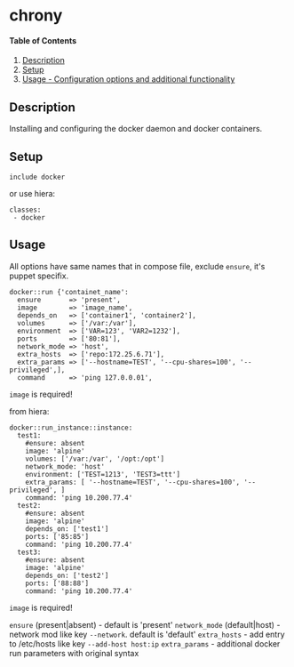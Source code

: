 # chrony

#### Table of Contents

1. [Description](#description)
2. [Setup](#setup)
3. [Usage - Configuration options and additional functionality](#usage)

## Description

Installing and configuring the docker daemon and docker containers.

## Setup

`include docker`

or use hiera:

```
classes:
 - docker
```

## Usage

All options have same names that in compose file, exclude `ensure`, it's puppet specifix.

```
docker::run {'containet_name':
  ensure       => 'present',
  image        => 'image_name',
  depends_on   => ['container1', 'container2'],
  volumes      => ['/var:/var'],
  environment  => ['VAR=123', 'VAR2=1232'],
  ports        => ['80:81'],
  network_mode => 'host',
  extra_hosts  => ['repo:172.25.6.71'],
  extra_params => ['--hostname=TEST', '--cpu-shares=100', '--privileged',],
  command      => 'ping 127.0.0.01',
```

`image` is required!

from hiera:

```
docker::run_instance::instance:
  test1:
    #ensure: absent
    image: 'alpine'
    volumes: ['/var:/var', '/opt:/opt']
    network_mode: 'host'
    environment: ['TEST=1213', 'TEST3=ttt']
    extra_params: [ '--hostname=TEST', '--cpu-shares=100', '--privileged', ]
    command: 'ping 10.200.77.4'
  test2:
    #ensure: absent
    image: 'alpine'
    depends_on: ['test1']
    ports: ['85:85']
    command: 'ping 10.200.77.4'
  test3:
    #ensure: absent
    image: 'alpine'
    depends_on: ['test2']
    ports: ['88:88']
    command: 'ping 10.200.77.4'
```

`image` is required!


`ensure` (present|absent)     - default is 'present'
`network_mode` (default|host) - network mod like key `--network`. default is 'default'
`extra_hosts` - add entry to /etc/hosts like key `--add-host host:ip`
`extra_params`                - additional docker run parameters with original syntax
